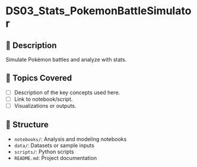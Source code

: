 # DS03_Stats_PokemonBattleSimulator

## 📌 Description
Simulate Pokémon battles and analyze with stats.

## 🧠 Topics Covered
- [ ] Description of the key concepts used here.
- [ ] Link to notebook/script.
- [ ] Visualizations or outputs.

## 📁 Structure
- `notebooks/`: Analysis and modeling notebooks
- `data/`: Datasets or sample inputs
- `scripts/`: Python scripts
- `README.md`: Project documentation

